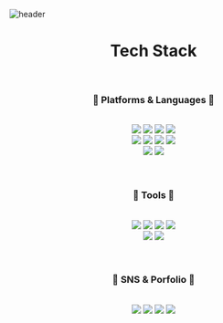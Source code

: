 <!-- ![reversal](https://capsule-render.vercel.app/api?type=slice&text=Hello&height=200&fontAlign=50&fontAlignY=37&fontSize=30&desc=I'm%20WON%20YONG&descAlign=70&descAlignY=37&rotate=14&theme=radical&animation=fadeIn) -->
![header](https://capsule-render.vercel.app/api?type=rect&color=gradient&height=200&section=header&text=Jade's%20github&fontSize=90&fontAlignY=50)

# <center>**Tech Stack**</center>
</br>

### <center>**🔧 Platforms & Languages 🔧**</center>
</br>
<center>
    <img src="https://img.shields.io/badge/HTML5-DA5530?style=flat&logo=HTML5&logoColor=white"/>
    <img src="https://img.shields.io/badge/CSS3-2275B2?style=flat&logo=CSS3&logoColor=white"/>
    <img src="https://img.shields.io/badge/JAVASCRIPT-EED82B?style=flat&logo=JAVASCRIPT&logoColor=white"/>
    <img src="https://img.shields.io/badge/JQuery-146CA9?style=flat&logo=JQuery&logoColor=white"/>
    </br>
    <img src="https://img.shields.io/badge/Sass-CC6699?style=flat&logo=Sass&logoColor=white"/>
    <img src="https://img.shields.io/badge/Bootstrap-7952B3?style=flat&logo=Bootstrap&logoColor=white"/>
    <!-- </br> -->
    <img src="https://img.shields.io/badge/React-61DAFB?style=flat&logo=React&logoColor=white"/>
    <img src="https://img.shields.io/badge/Next.js-000000?style=flat&logo=Next.js&logoColor=white"/>
    </br>
    <img src="https://img.shields.io/badge/PHP-777BB4?style=flat&logo=PHP&logoColor=white"/>
    <img src="https://img.shields.io/badge/Laravel-FF2D20?style=flat&logo=Laravel&logoColor=white"/>
</center>
</br>
</br>

### <center>**🔨 Tools 🔨**</center>
</br>
<center>
    <img src="https://img.shields.io/badge/Visual Studio Code-007ACC?style=flat&logo=Visual Studio Code&logoColor=white"/>
    <img src="https://img.shields.io/badge/Eclipse IDE-2C2255?style=flat&logo=Eclipse IDE&logoColor=white"/>
    <img src="https://img.shields.io/badge/SVN-809CC9?style=flat&logo=Subversion&logoColor=white"/>
    <img src="https://img.shields.io/badge/Postman-FF6C37?style=flat&logo=Postman&logoColor=white"/>
    <br>
    <img src="https://img.shields.io/badge/NGINX-009639?style=flat&logo=NGINX&logoColor=white"/>
    <img src="https://img.shields.io/badge/GitHub-181717?style=flat&logo=GitHub&logoColor=white"/>
</center>
</br>
</br>

### <center>**🎇 SNS & Porfolio 🎇**</center>
</br>
<center>
    <img src="https://img.shields.io/badge/Instagram-E4405F?style=flat&logo=Instagram&logoColor=white"/>
    <img src="https://img.shields.io/badge/Portflio-004027?style=flat&logo=Jameson&logoColor=white"/>
    <img src="https://img.shields.io/badge/Blog-000000?style=flat&logo=Tistory&logoColor=white"/>
    <img src="https://img.shields.io/badge/Mail-EA4335?style=flat&logo=Gmail&logoColor=white"/>
<center>


<!--
**Rockbody03182/Rockbody03182** is a ✨ _special_ ✨ repository because its `README.md` (this file) appears on your GitHub profile.

Here are some ideas to get you started:

- 🔭 I’m currently working on ...
- 🌱 I’m currently learning ...
- 👯 I’m looking to collaborate on ...
- 🤔 I’m looking for help with ...
- 💬 Ask me about ...
- 📫 How to reach me: ...
- 😄 Pronouns: ...
- ⚡ Fun fact: ...
-->
